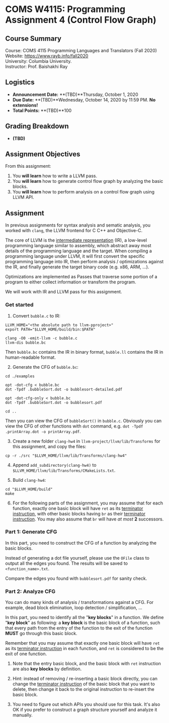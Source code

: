 # COMS W4115: Programming Assignment 4 (Control Flow Graph)

## Course Summary

Course: COMS 4115 Programming Languages and Translators (Fall 2020)  
Website: https://www.rayb.info/fall2020  
University: Columbia University.  
Instructor: Prof. Baishakhi Ray


## Logistics
* **Announcement Date:** **(TBD)**Thursday, October 1, 2020
* **Due Date:** **(TBD)**Wednesday, October 14, 2020 by 11:59 PM. **No extensions!**
* **Total Points:** **(TBD)**100

## Grading Breakdown
* **(TBD)**

## Assignment Objectives

From this assignment:

1. You **will learn** how to write a LLVM pass.
2. You **will learn** how to generate control flow graph by analyzing the basic blocks.
3. You **will learn** how to perform analysis on a control flow graph using LLVM API.

## Assignment

In previous assignments for syntax analysis and sematic analysis, you worked with `clang`, the LLVM frontend for C C++ and Objective-C.

The core of LLVM is the [intermediate representation](https://en.wikipedia.org/wiki/Intermediate_representation) (IR), a low-level programming language similar to assembly, which abstract away most details of the programming language and the target. When compiling a programming language under LLVM, it will first convert the specific programming language into IR, then perform analysis / optimizations against the IR, and finally generate the target binary code (e.g. x86, ARM, ...).

Optimizations are implemented as Passes that traverse some portion of a program to either collect information or transform the program.

We will work with IR and LLVM pass for this assignment.

### Get started

1. Convert `bubble.c` to IR:
```
LLVM_HOME="<the absolute path to llvm-pproject>"
export PATH="$LLVM_HOME/build/bin:$PATH"

clang -O0 -emit-llvm -c bubble.c
llvm-dis bubble.bc
```

Then `bubble.bc` contains the IR in binary format, `bubble.ll` contains the IR in human-readable format.

2. Generate the CFG of `bubble.bc`:
```
cd ./examples

opt -dot-cfg < bubble.bc
dot -Tpdf .bubbleSort.dot -o bubblesort-detailed.pdf

opt -dot-cfg-only < bubble.bc
dot -Tpdf .bubbleSort.dot -o bubblesort.pdf

cd ..
```

Then you can view the CFG of `bubbleSort()` in `bubble.c`. Obviously you can view the CFG of other functions with `dot` command, e.g. `dot -Tpdf .printArray.dot -o printArray.pdf`.

3. Create a new folder `clang-hw4` in `llvm-project/llvm/lib/Transforms` for this assignment, and copy the files:
```
cp -r ./src "$LLVM_HOME/llvm/lib/Transforms/clang-hw4"
```

4. Append `add_subdirectory(clang-hw4)` to `$LLVM_HOME/llvm/lib/Transforms/CMakeLists.txt`.

5. Build `clang-hw4`:
```
cd "$LLVM_HOME/build"
make
```

6. For the following parts of the assignment, you may assume that for each function, exactly one basic block will have `ret` as its [terminator instruction](https://llvm.org/docs/LangRef.html#terminator-instructions), with other basic blocks having `br` as their [terminator instruction](https://llvm.org/docs/LangRef.html#terminator-instructions). You may also assume that `br` will have *at most* **2** successors.

### Part 1: Generate CFG

In this part, you need to construct the CFG of a function by analyzing the basic blocks.

Instead of generating a dot file yourself, please use the `OFile` class to output all the edges you found. The results will be saved to `<function_name>.txt`.

Compare the edges you found with `bubblesort.pdf` for sanity check.

### Part 2: Analyze CFG

You can do many kinds of analysis / transformations against a CFG. For example, dead block elimination, loop detection / simplification, ...

In this part, you need to identify all the "**key blocks**" in a function. We define "**key block**" as following: a **key block** is the basic block of a function, such that every path from the entry of the function to the exit of the function **MUST** go through this basic block.

Remember that you may assume that exactly one basic block will have `ret` as its [terminator instruction](https://llvm.org/docs/LangRef.html#terminator-instructions) in each function, and `ret` is considered to be the exit of one function.

1. Note that the entry basic block, and the basic block with `ret` instruction are also **key blocks** by definition.

3. Hint: instead of removing / re-inserting a basic block directly, you can change the [terminator instruction](https://llvm.org/docs/LangRef.html#terminator-instructions) of the basic block that you want to delete, then change it back to the original instruction to re-insert the basic block.

4. You need to figure out which APIs you should use for this task. It's also OK if you prefer to construct a graph structure yourself and analyze it manually.